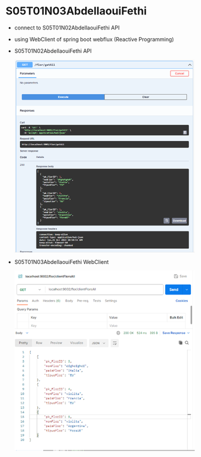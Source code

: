 # S05T01N03AbdellaouiFethi

- connect to S05T01N02AbdellaouiFethi API
- using WebClient of spring boot webflux (Reactive Programming)

- S05T01N02AbdellaouiFethi API
  
  <img src="florgetAll.png">
  
- S05T01N03AbdellaouiFethi WebClient
  
  <img src="clientFlorsAll.png">
  
